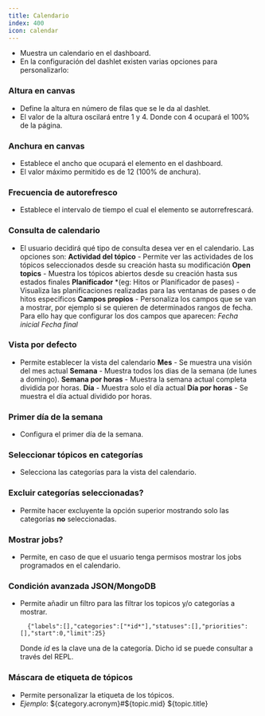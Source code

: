 ```yaml
---
title: Calendario
index: 400
icon: calendar
---
```

* Muestra un calendario en el dashboard.
* En la configuración del dashlet existen varias opciones para personalizarlo:

### Altura en canvas
* Define la altura en número de filas que se le da al dashlet.
* El valor de la altura oscilará entre 1 y 4. Donde con 4 ocupará el 100% de la página.

### Anchura en canvas
* Establece el ancho que ocupará el elemento en el dashboard.
* El valor máximo permitido es de 12 (100% de anchura).

### Frecuencia de autorefresco
* Establece el intervalo de tiempo el cual el elemento se autorrefrescará.

### Consulta de calendario
* El usuario decidirá qué tipo de consulta desea ver en el calendario. Las opciones son:
    **Actividad del tópico** - Permite ver las actividades de los tópicos seleccionados desde su creación hasta su modificación
    **Open topics** - Muestra los tópicos abiertos desde su creación hasta sus estados finales
    **Planificador** *(eg: Hitos or Planificador de pases) - Visualiza las planificaciones realizadas para las ventanas de pases o de hitos especificos
    **Campos propios** - Personaliza los campos que se van a mostrar, por ejemplo si se quieren de determinados rangos de fecha. Para ello hay que configurar los dos campos que aparecen:
        *Fecha inicial*
        *Fecha final*

### Vista por defecto
* Permite establecer la vista del calendario
    **Mes** - Se muestra una visión del mes actual
    **Semana** - Muestra todos los dias de la semana  (de lunes a domingo).
    **Semana por horas** - Muestra la semana actual completa dividida por horas.
    **Día** - Muestra solo el día actual
    **Día por horas**  - Se muestra el día actual dividido por horas.

### Primer día de la semana
* Configura el primer día de la semana.

### Seleccionar tópicos en categorías
* Selecciona las categorías para la vista del calendario.

### Excluir categorías seleccionadas?
* Permite hacer excluyente la opción superior mostrando solo las categorías **no** seleccionadas.

### Mostrar jobs?
* Permite, en caso de que el usuario tenga permisos mostrar los jobs programados en el calendario.

### Condición avanzada JSON/MongoDB
* Permite añadir un filtro para las filtrar los topicos y/o categorías a mostrar.

        {"labels":[],"categories":["*id*"],"statuses":[],"priorities":[],"start":0,"limit":25}


    Donde *id* es la clave una de la categoría. Dicho id se puede consultar a través del REPL.

### Máscara de etiqueta de tópicos
* Permite personalizar la etiqueta de los tópicos.
* *Ejemplo*: ${category.acronym}#${topic.mid} ${topic.title}
